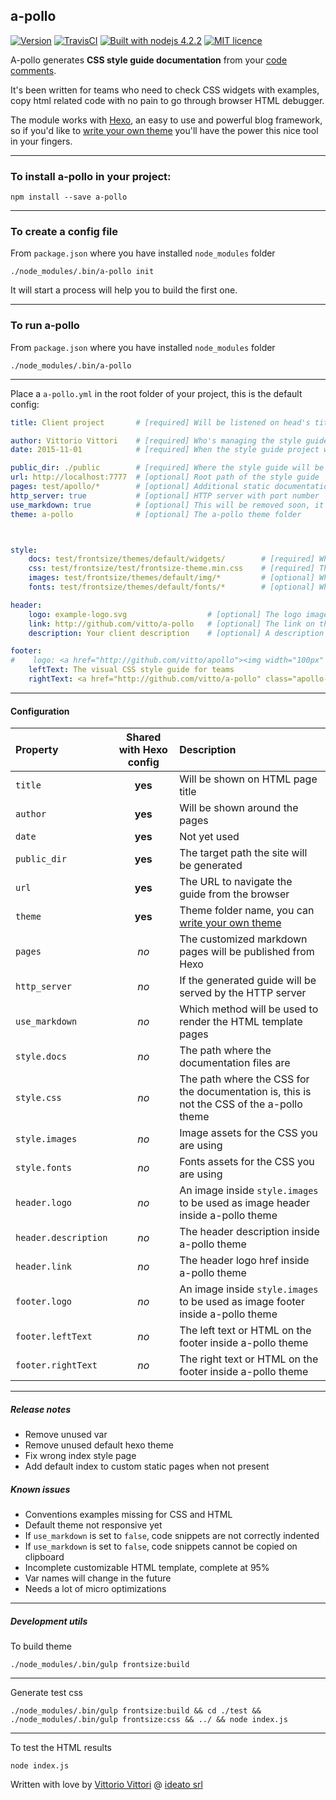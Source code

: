 a-pollo
---

[![Version](http://img.shields.io/:version-1.2.32-B89766.svg)][release]
[![TravisCI](https://travis-ci.org/vitto/a-pollo.svg?branch=master)](https://travis-ci.org/vitto/a-pollo/builds)
[![Built with nodejs 4.2.2](http://img.shields.io/:nodejs-4.2.2-80BD01.svg)](http://badges.github.io/badgerbadgerbadger/)
[![MIT licence](http://img.shields.io/:license-MIT-00AFFF.svg)](https://github.com/ideatosrl/frontsize-sass/blob/master/LICENSE.md)

A-pollo generates **CSS style guide documentation** from your [code comments][apollo_code_docs].

It's been written for teams who need to check CSS widgets with examples, copy html related code with no pain to go through browser HTML debugger.

The module works with [Hexo][hexo], an easy to use and powerful blog framework, so if you'd like to [write your own theme][apollo_theme] you'll have the power this nice tool in your fingers.

---

### To install a-pollo in your project:

```
npm install --save a-pollo
```

---

### To create a config file

From `package.json` where you have installed `node_modules` folder

```
./node_modules/.bin/a-pollo init
```

It will start a process will help you to build the first one.

---

### To run a-pollo

From `package.json` where you have installed `node_modules` folder

```
./node_modules/.bin/a-pollo
```

---

Place a `a-pollo.yml` in the root folder of your project, this is the default config:

``` yaml
title: Client project       # [required] Will be listened on head's title tag

author: Vittorio Vittori    # [required] Who's managing the style guide
date: 2015-11-01            # [required] When the style guide project was started

public_dir: ./public        # [required] Where the style guide will be genarated
url: http://localhost:7777  # [optional] Root path of the style guide
pages: test/apollo/*        # [optional] Additional static documentation pages you want to add, (markdown or html)
http_server: true           # [optional] HTTP server with port number
use_markdown: true          # [optional] This will be removed soon, it's used for development
theme: a-pollo              # [optional] The a-pollo theme folder



style:
    docs: test/frontsize/themes/default/widgets/        # [required] Where a-pollo comments and tags are placed
    css: test/frontsize/test/frontsize-theme.min.css    # [required] This is the CSS will be loaded by a-pollo to show rendered widgets
    images: test/frontsize/themes/default/img/*         # [optional] Where the CSS images are stored
    fonts: test/frontsize/themes/default/fonts/*        # [optional] Where the CSS fonts are stored

header:
    logo: example-logo.svg                  # [optional] The logo image you'll se on every page, it must be stored in style.images
    link: http://github.com/vitto/a-pollo   # [optional] The link on the logo image
    description: Your client description    # [optional] A description under the logo image

footer:
#    logo: <a href="http://github.com/vitto/apollo"><img width="100px" src="/img/apollo-logo__icon.svg"></a>
    leftText: The visual CSS style guide for teams
    rightText: <a href="http://github.com/vitto/a-pollo" class="apollo-footer__link"><i class="fa fa-code"></i></a> with <i class="fa fa-heart apollo-footer__heart"></i> by <a href="http://vit.to" class="apollo-footer__link">vitto</a> @ <a href="http://www.ideato.it" class="apollo-footer__link">ideato</a>


```

---

#### Configuration

| Property  | Shared with Hexo config | Description |
| :--- | :---: | :--- |
| `title` | **yes** | Will be shown on HTML page title |
| `author` | **yes** | Will be shown around the pages |
| `date` | **yes** | Not yet used |
| `public_dir` | **yes** | The target path the site will be generated |
| `url` | **yes** | The URL to navigate the guide from the browser |
| `theme` | **yes** | Theme folder name, you can [write your own theme][apollo_theme] |
| `pages` | *no* | The customized markdown pages will be published from Hexo |
| `http_server` | *no* | If the generated guide will be served by the HTTP server |
| `use_markdown` | *no* | Which method will be used to render the HTML template pages |
| `style.docs` | *no* | The path where the documentation files are |
| `style.css` | *no* | The path where the CSS for the documentation is, this is not the CSS of the a-pollo theme |
| `style.images` | *no* | Image assets for the CSS you are using |
| `style.fonts` | *no* | Fonts assets for the CSS you are using |
| `header.logo` | *no* | An image inside `style.images` to be used as image header inside a-pollo theme |
| `header.description` | *no* | The header description inside a-pollo theme |
| `header.link` | *no* | The header logo href inside a-pollo theme |
| `footer.logo` | *no* | An image inside `style.images` to be used as image footer inside a-pollo theme |
| `footer.leftText` | *no* | The left text or HTML on the footer inside a-pollo theme |
| `footer.rightText` | *no* | The right text or HTML on the footer inside a-pollo theme |

---

##### Release notes

- Remove unused var
- Remove unused default hexo theme
- Fix wrong index style page
- Add default index to custom static pages when not present


##### Known issues

- Conventions examples missing for CSS and HTML
- Default theme not responsive yet
- If `use_markdown` is set to `false`, code snippets are not correctly indented
- If `use_markdown` is set to `false`, code snippets cannot be copied on clipboard
- Incomplete customizable HTML template, complete at 95%
- Var names will change in the future
- Needs a lot of micro optimizations

---

##### Development utils

To build theme

```
./node_modules/.bin/gulp frontsize:build
```

---

Generate test css

```
./node_modules/.bin/gulp frontsize:build && cd ./test && ./node_modules/.bin/gulp frontsize:css && ../ && node index.js
```

---

To test the HTML results

```
node index.js
```

Written with love by [Vittorio Vittori][vitto] @ [ideato srl][ideato]

[vitto]: https://twitter.com/vttrx
[ideato]: http://www.ideato.it
[hexo]: https://hexo.io
[apollo_code_docs]: https://github.com/vitto/a-pollo/blob/master/test/frontsize/themes/a-pollo/widgets/button-social.scss
[apollo_theme]: https://github.com/vitto/a-pollo/tree/master/hexo/themes/a-pollo
[release]: https://github.com/vitto/a-pollo/releases/tag/1.2.32
